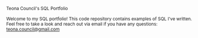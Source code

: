 <sup> Teona Council's SQL Portfolio </sup>

<sub> Welcome to my SQL portfolio! This code repository contains examples of SQL I've written. Feel free to take a look and reach out via email if you have any questions: teona.council@gmail.com </sub>
